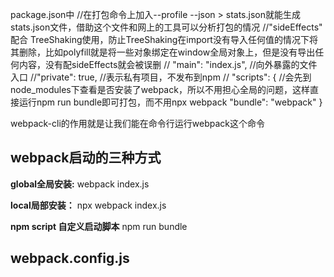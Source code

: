 package.json中
//在打包命令上加入--profile --json > stats.json就能生成stats.json文件，借助这个文件和网上的工具可以分析打包的情况
//"sideEffects" 配合 TreeShaking使用，防止TreeShaking在import没有导入任何值的情况下将其删除，比如polyfill就是将一些对象绑定在window全局对象上，但是没有导出任何内容，没有配sideEffects就会被误删
// "main": "index.js",    //向外暴露的文件入口
//"private": true,        //表示私有项目，不发布到npm
//  "scripts": {     //会先到node_modules下查看是否安装了webpack，所以不用担心全局的问题，这样直接运行npm run bundle即可打包，而不用npx webpack
    "bundle": "webpack"
  }

   webpack-cli的作用就是让我们能在命令行运行webpack这个命令

  ## webpack启动的三种方式

  **global全局安装:**
  webpack index.js

  **local局部安装：**
  npx webpack index.js

  **npm script 自定义启动脚本**
  npm run bundle

  ## webpack.config.js
  